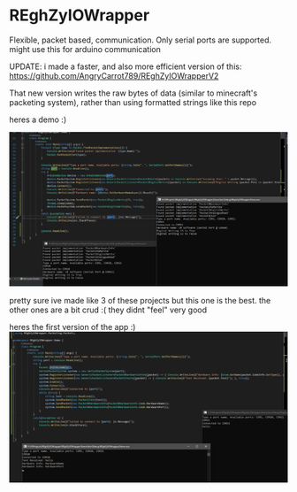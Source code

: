 # REghZyIOWrapper
Flexible, packet based, communication. Only serial ports are supported. might use this for arduino communication

UPDATE: i made a faster, and also more efficient version of this: https://github.com/AngryCarrot789/REghZyIOWrapperV2

That new version writes the raw bytes of data (similar to minecraft's packeting system), rather than using formatted strings like this repo

heres a demo :)

![](devenv_2021-08-26_03.39.39.png)

pretty sure ive made like 3 of these projects but this one is the best. the other ones are a bit crud :( they didnt "feel" very good


heres the first version of the app :)
![](REghZyIOWrapper.Demo_2021-08-19_23.01.09.png)


